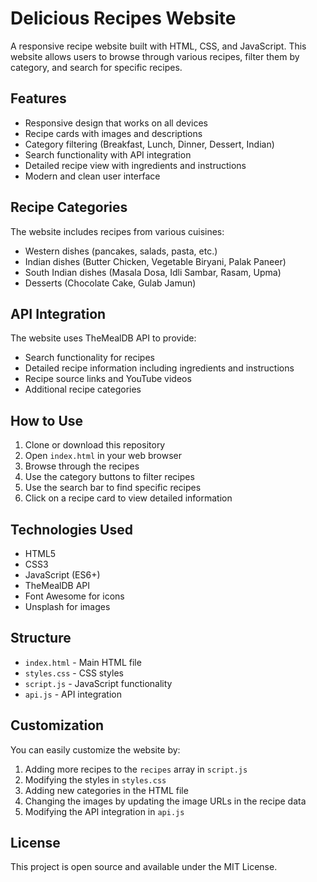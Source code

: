 # Delicious Recipes Website

A responsive recipe website built with HTML, CSS, and JavaScript. This website allows users to browse through various recipes, filter them by category, and search for specific recipes.

## Features

- Responsive design that works on all devices
- Recipe cards with images and descriptions
- Category filtering (Breakfast, Lunch, Dinner, Dessert, Indian)
- Search functionality with API integration
- Detailed recipe view with ingredients and instructions
- Modern and clean user interface

## Recipe Categories

The website includes recipes from various cuisines:
- Western dishes (pancakes, salads, pasta, etc.)
- Indian dishes (Butter Chicken, Vegetable Biryani, Palak Paneer)
- South Indian dishes (Masala Dosa, Idli Sambar, Rasam, Upma)
- Desserts (Chocolate Cake, Gulab Jamun)

## API Integration

The website uses TheMealDB API to provide:
- Search functionality for recipes
- Detailed recipe information including ingredients and instructions
- Recipe source links and YouTube videos
- Additional recipe categories

## How to Use

1. Clone or download this repository
2. Open `index.html` in your web browser
3. Browse through the recipes
4. Use the category buttons to filter recipes
5. Use the search bar to find specific recipes
6. Click on a recipe card to view detailed information

## Technologies Used

- HTML5
- CSS3
- JavaScript (ES6+)
- TheMealDB API
- Font Awesome for icons
- Unsplash for images

## Structure

- `index.html` - Main HTML file
- `styles.css` - CSS styles
- `script.js` - JavaScript functionality
- `api.js` - API integration

## Customization

You can easily customize the website by:

1. Adding more recipes to the `recipes` array in `script.js`
2. Modifying the styles in `styles.css`
3. Adding new categories in the HTML file
4. Changing the images by updating the image URLs in the recipe data
5. Modifying the API integration in `api.js`

## License

This project is open source and available under the MIT License. 